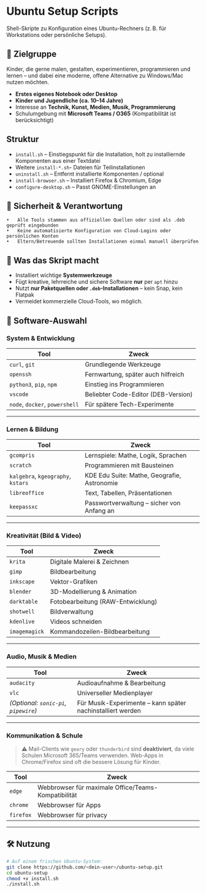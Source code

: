 # Ubuntu Setup Scripts

Shell-Skripte zu Konfiguration eines Ubuntu-Rechners (z. B. für Workstations oder persönliche Setups).


## 🎯 Zielgruppe

Kinder, die gerne malen, gestalten, experimentieren, programmieren und lernen – und dabei eine moderne, offene Alternative zu Windows/Mac nutzen möchten.

- **Erstes eigenes Notebook oder Desktop**
- **Kinder und Jugendliche (ca. 10–14 Jahre)**
- Interesse an **Technik, Kunst, Medien, Musik, Programmierung**
- Schulumgebung mit **Microsoft Teams / O365** (Kompatibilität ist berücksichtigt)


## Struktur

- `install.sh` – Einstiegspunkt für die Installation, holt zu installiernde Komponenten aus einer Textdatei
- Weitere `install-*.sh`- Dateien für Teilinstallationen
- `uninstall.sh` – Entfernt installierte Komponenten / optional
- `install-browser.sh` – Installiert Firefox & Chromium, Edge 
- `configure-desktop.sh` – Passt GNOME-Einstellungen an

## 🔐 Sicherheit & Verantwortung
	•	Alle Tools stammen aus offiziellen Quellen oder sind als .deb geprüft eingebunden
	•	Keine automatisierte Konfiguration von Cloud-Logins oder persönlichen Konten
	•	Eltern/Betreuende sollten Installationen einmal manuell überprüfen


## 🔧 Was das Skript macht

- Installiert wichtige **Systemwerkzeuge**
- Fügt kreative, lehrreiche und sichere Software **nur** per `apt` hinzu
- Nutzt **nur Paketquellen oder `.deb`-Installationen** – kein Snap, kein Flatpak
- Vermeidet kommerzielle Cloud-Tools, wo möglich.

## 🧩 Software-Auswahl

### System & Entwicklung
| Tool            | Zweck                          |
|----------------|---------------------------------|
| `curl`, `git`  | Grundlegende Werkzeuge          |
| `openssh`      | Fernwartung, später auch hilfreich |
| `python3`, `pip`, `npm` | Einstieg ins Programmieren |
| `vscode`       | Beliebter Code-Editor (DEB-Version) |
| `node`, `docker`, `powershell` | Für spätere Tech-Experimente |

---

### Lernen & Bildung
| Tool              | Zweck                           |
|------------------|----------------------------------|
| `gcompris`        | Lernspiele: Mathe, Logik, Sprachen |
| `scratch`         | Programmieren mit Bausteinen    |
| `kalgebra`, `kgeography`, `kstars` | KDE Edu Suite: Mathe, Geografie, Astronomie |
| `libreoffice`     | Text, Tabellen, Präsentationen  |
| `keepassxc`       | Passwortverwaltung – sicher von Anfang an |

---

### Kreativität (Bild & Video)
| Tool         | Zweck                                |
|--------------|---------------------------------------|
| `krita`      | Digitale Malerei & Zeichnen           |
| `gimp`       | Bildbearbeitung                       |
| `inkscape`   | Vektor-Grafiken                       |
| `blender`    | 3D-Modellierung & Animation           |
| `darktable`  | Fotobearbeitung (RAW-Entwicklung)     |
| `shotwell`   | Bildverwaltung                        |
| `kdenlive`   | Videos schneiden                      |
| `imagemagick`| Kommandozeilen-Bildbearbeitung        |

---

### Audio, Musik & Medien
| Tool        | Zweck                                |
|-------------|---------------------------------------|
| `audacity`  | Audioaufnahme & Bearbeitung           |
| `vlc`       | Universeller Medienplayer             |
| *(Optional: `sonic-pi`, `pipewire`)* | Für Musik-Experimente – kann später nachinstalliert werden |

---

### Kommunikation & Schule

> ⚠️ Mail-Clients wie `geary` oder `thunderbird` sind **deaktiviert**, da viele Schulen Microsoft 365/Teams verwenden. Web-Apps in Chrome/Firefox sind oft die bessere Lösung für Kinder.

| Tool        | Zweck                                 |
|-------------|----------------------------------------|
| `edge`    | Webbrowser für maximale Office/Teams-Kompatibilität |
| `chrome`    | Webbrowser für Apps |
| `firefox`    | Webbrowser für privacy|

---

## 🛠️ Nutzung

```bash
# Auf einem frischen Ubuntu-System:
git clone https://github.com/<dein-user>/ubuntu-setup.git
cd ubuntu-setup
chmod +x install.sh
./install.sh